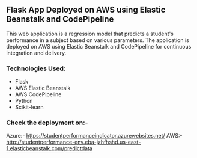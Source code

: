 ## Flask App Deployed on AWS using Elastic Beanstalk and CodePipeline

This web application is a regression model that predicts a student's performance in a subject based on various parameters. The application is deployed on AWS using Elastic Beanstalk and CodePipeline for continuous integration and delivery.

### Technologies Used:

- Flask
- AWS Elastic Beanstalk
- AWS CodePipeline
- Python
- Scikit-learn

### Check the deployment on:-
Azure:- https://studentperformanceindicator.azurewebsites.net/
AWS:- http://studentperformance-env.eba-jzhfhshd.us-east-1.elasticbeanstalk.com/predictdata

